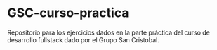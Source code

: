 # GSC-curso-practica
Repositorio para los ejercicios dados en la parte práctica del curso de desarrollo fullstack dado por el Grupo San Cristobal.
